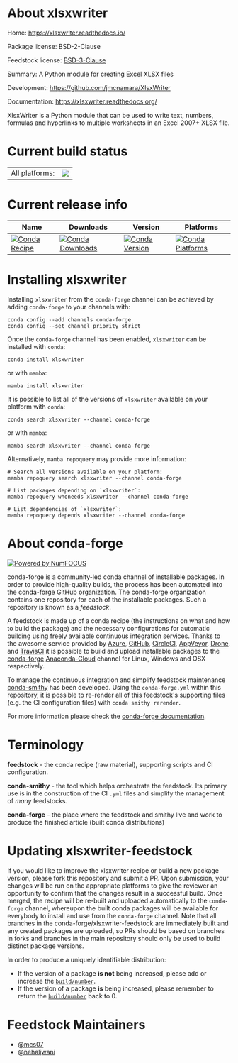 About xlsxwriter
================

Home: https://xlsxwriter.readthedocs.io/

Package license: BSD-2-Clause

Feedstock license: [BSD-3-Clause](https://github.com/conda-forge/xlsxwriter-feedstock/blob/main/LICENSE.txt)

Summary: A Python module for creating Excel XLSX files

Development: https://github.com/jmcnamara/XlsxWriter

Documentation: https://xlsxwriter.readthedocs.org/

XlsxWriter is a Python module that can be used to write text, numbers, formulas
and hyperlinks to multiple worksheets in an Excel 2007+ XLSX file.


Current build status
====================


<table><tr><td>All platforms:</td>
    <td>
      <a href="https://dev.azure.com/conda-forge/feedstock-builds/_build/latest?definitionId=4404&branchName=main">
        <img src="https://dev.azure.com/conda-forge/feedstock-builds/_apis/build/status/xlsxwriter-feedstock?branchName=main">
      </a>
    </td>
  </tr>
</table>

Current release info
====================

| Name | Downloads | Version | Platforms |
| --- | --- | --- | --- |
| [![Conda Recipe](https://img.shields.io/badge/recipe-xlsxwriter-green.svg)](https://anaconda.org/conda-forge/xlsxwriter) | [![Conda Downloads](https://img.shields.io/conda/dn/conda-forge/xlsxwriter.svg)](https://anaconda.org/conda-forge/xlsxwriter) | [![Conda Version](https://img.shields.io/conda/vn/conda-forge/xlsxwriter.svg)](https://anaconda.org/conda-forge/xlsxwriter) | [![Conda Platforms](https://img.shields.io/conda/pn/conda-forge/xlsxwriter.svg)](https://anaconda.org/conda-forge/xlsxwriter) |

Installing xlsxwriter
=====================

Installing `xlsxwriter` from the `conda-forge` channel can be achieved by adding `conda-forge` to your channels with:

```
conda config --add channels conda-forge
conda config --set channel_priority strict
```

Once the `conda-forge` channel has been enabled, `xlsxwriter` can be installed with `conda`:

```
conda install xlsxwriter
```

or with `mamba`:

```
mamba install xlsxwriter
```

It is possible to list all of the versions of `xlsxwriter` available on your platform with `conda`:

```
conda search xlsxwriter --channel conda-forge
```

or with `mamba`:

```
mamba search xlsxwriter --channel conda-forge
```

Alternatively, `mamba repoquery` may provide more information:

```
# Search all versions available on your platform:
mamba repoquery search xlsxwriter --channel conda-forge

# List packages depending on `xlsxwriter`:
mamba repoquery whoneeds xlsxwriter --channel conda-forge

# List dependencies of `xlsxwriter`:
mamba repoquery depends xlsxwriter --channel conda-forge
```


About conda-forge
=================

[![Powered by
NumFOCUS](https://img.shields.io/badge/powered%20by-NumFOCUS-orange.svg?style=flat&colorA=E1523D&colorB=007D8A)](https://numfocus.org)

conda-forge is a community-led conda channel of installable packages.
In order to provide high-quality builds, the process has been automated into the
conda-forge GitHub organization. The conda-forge organization contains one repository
for each of the installable packages. Such a repository is known as a *feedstock*.

A feedstock is made up of a conda recipe (the instructions on what and how to build
the package) and the necessary configurations for automatic building using freely
available continuous integration services. Thanks to the awesome service provided by
[Azure](https://azure.microsoft.com/en-us/services/devops/), [GitHub](https://github.com/),
[CircleCI](https://circleci.com/), [AppVeyor](https://www.appveyor.com/),
[Drone](https://cloud.drone.io/welcome), and [TravisCI](https://travis-ci.com/)
it is possible to build and upload installable packages to the
[conda-forge](https://anaconda.org/conda-forge) [Anaconda-Cloud](https://anaconda.org/)
channel for Linux, Windows and OSX respectively.

To manage the continuous integration and simplify feedstock maintenance
[conda-smithy](https://github.com/conda-forge/conda-smithy) has been developed.
Using the ``conda-forge.yml`` within this repository, it is possible to re-render all of
this feedstock's supporting files (e.g. the CI configuration files) with ``conda smithy rerender``.

For more information please check the [conda-forge documentation](https://conda-forge.org/docs/).

Terminology
===========

**feedstock** - the conda recipe (raw material), supporting scripts and CI configuration.

**conda-smithy** - the tool which helps orchestrate the feedstock.
                   Its primary use is in the construction of the CI ``.yml`` files
                   and simplify the management of *many* feedstocks.

**conda-forge** - the place where the feedstock and smithy live and work to
                  produce the finished article (built conda distributions)


Updating xlsxwriter-feedstock
=============================

If you would like to improve the xlsxwriter recipe or build a new
package version, please fork this repository and submit a PR. Upon submission,
your changes will be run on the appropriate platforms to give the reviewer an
opportunity to confirm that the changes result in a successful build. Once
merged, the recipe will be re-built and uploaded automatically to the
`conda-forge` channel, whereupon the built conda packages will be available for
everybody to install and use from the `conda-forge` channel.
Note that all branches in the conda-forge/xlsxwriter-feedstock are
immediately built and any created packages are uploaded, so PRs should be based
on branches in forks and branches in the main repository should only be used to
build distinct package versions.

In order to produce a uniquely identifiable distribution:
 * If the version of a package **is not** being increased, please add or increase
   the [``build/number``](https://docs.conda.io/projects/conda-build/en/latest/resources/define-metadata.html#build-number-and-string).
 * If the version of a package **is** being increased, please remember to return
   the [``build/number``](https://docs.conda.io/projects/conda-build/en/latest/resources/define-metadata.html#build-number-and-string)
   back to 0.

Feedstock Maintainers
=====================

* [@mcs07](https://github.com/mcs07/)
* [@nehaljwani](https://github.com/nehaljwani/)

